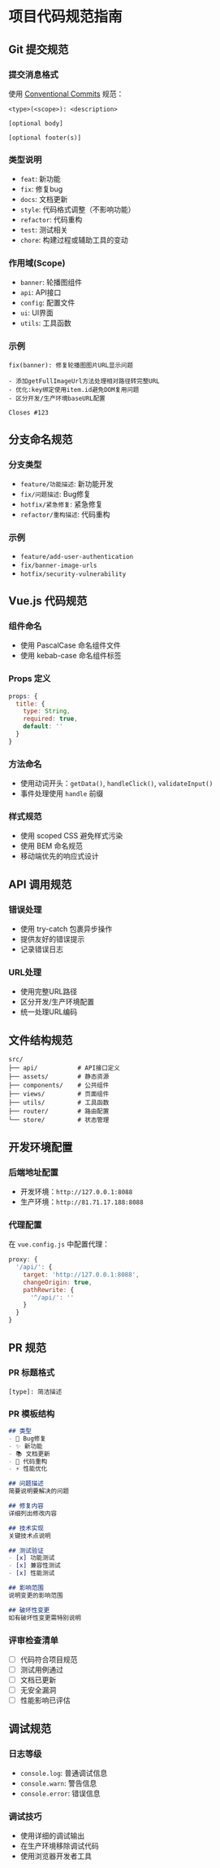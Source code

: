 # 项目代码规范指南

## Git 提交规范

### 提交消息格式
使用 [Conventional Commits](https://www.conventionalcommits.org/) 规范：

```
<type>(<scope>): <description>

[optional body]

[optional footer(s)]
```

### 类型说明
- `feat`: 新功能
- `fix`: 修复bug
- `docs`: 文档更新
- `style`: 代码格式调整（不影响功能）
- `refactor`: 代码重构
- `test`: 测试相关
- `chore`: 构建过程或辅助工具的变动

### 作用域(Scope)
- `banner`: 轮播图组件
- `api`: API接口
- `config`: 配置文件
- `ui`: UI界面
- `utils`: 工具函数

### 示例
```
fix(banner): 修复轮播图图片URL显示问题

- 添加getFullImageUrl方法处理相对路径转完整URL
- 优化:key绑定使用item.id避免DOM复用问题
- 区分开发/生产环境baseURL配置

Closes #123
```

## 分支命名规范

### 分支类型
- `feature/功能描述`: 新功能开发
- `fix/问题描述`: Bug修复
- `hotfix/紧急修复`: 紧急修复
- `refactor/重构描述`: 代码重构

### 示例
- `feature/add-user-authentication`
- `fix/banner-image-urls`
- `hotfix/security-vulnerability`

## Vue.js 代码规范

### 组件命名
- 使用 PascalCase 命名组件文件
- 使用 kebab-case 命名组件标签

### Props 定义
```javascript
props: {
  title: {
    type: String,
    required: true,
    default: ''
  }
}
```

### 方法命名
- 使用动词开头：`getData()`, `handleClick()`, `validateInput()`
- 事件处理使用 `handle` 前缀

### 样式规范
- 使用 scoped CSS 避免样式污染
- 使用 BEM 命名规范
- 移动端优先的响应式设计

## API 调用规范

### 错误处理
- 使用 try-catch 包裹异步操作
- 提供友好的错误提示
- 记录错误日志

### URL处理
- 使用完整URL路径
- 区分开发/生产环境配置
- 统一处理URL编码

## 文件结构规范

```
src/
├── api/           # API接口定义
├── assets/        # 静态资源
├── components/    # 公共组件
├── views/         # 页面组件
├── utils/         # 工具函数
├── router/        # 路由配置
└── store/         # 状态管理
```

## 开发环境配置

### 后端地址配置
- 开发环境：`http://127.0.0.1:8088`
- 生产环境：`http://81.71.17.188:8088`

### 代理配置
在 `vue.config.js` 中配置代理：
```javascript
proxy: {
  '/api/': {
    target: 'http://127.0.0.1:8088',
    changeOrigin: true,
    pathRewrite: {
      '^/api/': ''
    }
  }
}
```

## PR 规范

### PR 标题格式
```
[type]: 简洁描述
```

### PR 模板结构
```markdown
## 类型
- 🐛 Bug修复
- ✨ 新功能
- 📚 文档更新
- 🔧 代码重构
- ⚡ 性能优化

## 问题描述
简要说明要解决的问题

## 修复内容
详细列出修改内容

## 技术实现
关键技术点说明

## 测试验证
- [x] 功能测试
- [x] 兼容性测试
- [x] 性能测试

## 影响范围
说明变更的影响范围

## 破坏性变更
如有破坏性变更需特别说明
```

### 评审检查清单
- [ ] 代码符合项目规范
- [ ] 测试用例通过
- [ ] 文档已更新
- [ ] 无安全漏洞
- [ ] 性能影响已评估

## 调试规范

### 日志等级
- `console.log`: 普通调试信息
- `console.warn`: 警告信息
- `console.error`: 错误信息

### 调试技巧
- 使用详细的调试输出
- 在生产环境移除调试代码
- 使用浏览器开发者工具